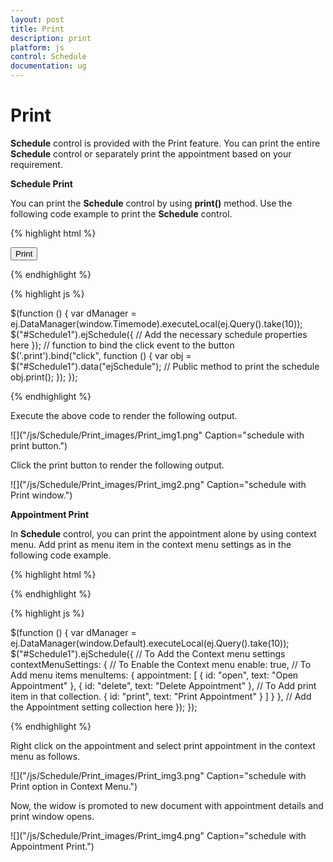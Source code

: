 ```yaml
---
layout: post
title: Print
description: print
platform: js
control: Schedule
documentation: ug
---
```


# Print

**Schedule** control is provided with the Print feature. You can print the entire **Schedule** control or separately print the appointment based on your requirement.

**Schedule Print**

You can print the **Schedule** control by using **print()** method. Use the following code example to print the **Schedule** control.



{% highlight html %}

<!DOCTYPE html>
<html xmlns="http://www.w3.org/1999/xhtml">
<head>
    <title>Schedule JS Print Sample</title>
    <!-- Refer the necessary scripts here-->
</head>
<body>
    <input class="print" type="button" value="Print" />
    <div style="float: left" id="Div1" />
    <div id="Div2"></div>
</body>
</html>

{% endhighlight %}

{% highlight js %}

$(function () {
        var dManager = ej.DataManager(window.Timemode).executeLocal(ej.Query().take(10));
        $("#Schedule1").ejSchedule({
            // Add the necessary schedule properties here
        });
        // function to bind the click event to the button
        $('.print').bind("click", function () {
            var obj = $("#Schedule1").data("ejSchedule");
            // Public method to print the schedule
             obj.print();
            });
    });


{% endhighlight %}



Execute the above code to render the following output.

 ![]("/js/Schedule/Print_images/Print_img1.png" Caption="schedule with print button.")

Click the print button to render the following output.


![]("/js/Schedule/Print_images/Print_img2.png" Caption="schedule with Print window.")


**Appointment Print**

In **Schedule** control, you can print the appointment alone by using context menu. Add print as menu item in the context menu settings as in the following code example.


{% highlight html %}

<div id="Schedule1"></div>

{% endhighlight %}


{% highlight js %}

 $(function () {
        var dManager = ej.DataManager(window.Default).executeLocal(ej.Query().take(10));
        $("#Schedule1").ejSchedule({
            // To Add the Context menu settings
            contextMenuSettings: {
                // To Enable the Context menu
                enable: true,
                // To Add menu items
                menuItems: {
                    appointment: [
                    { id: "open", text: "Open Appointment" },
                    { id: "delete", text: "Delete Appointment" },
                    // To Add print item in that collection.
                    { id: "print", text: "Print Appointment" }
                    ]
                }
            },
            // Add the Appointment setting collection here
        });
    });



{% endhighlight %}


Right click on the appointment and select print appointment in the context menu as follows.

![]("/js/Schedule/Print_images/Print_img3.png" Caption="schedule with Print option in Context Menu.")

 Now, the widow is promoted to new document with appointment details and print window opens.

![]("/js/Schedule/Print_images/Print_img4.png" Caption="schedule with Appointment Print.")

